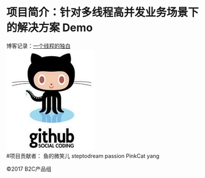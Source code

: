 项目简介：针对多线程高并发业务场景下的解决方案  Demo<br/>
==== 
博客记录：<a href="http://blog.csdn.net/steptodreamone/article/details/77366523"  target="_blank" class="cp-feedback" onmousedown="return ns_c({'fm':'behs','tab':'tj_homefb'})">一个线程的独白</a><br/>
![baidu](https://github.com/steptodreamtop/github_test/raw/master/lib/image/github.jpg "Google logo")  
#项目贡献者：  鱼的微笑儿     steptodream  passion  PinkCat  yang<br/>    
<p id="cp">&copy;2017&nbsp;B2C产品组&nbsp;</p>


